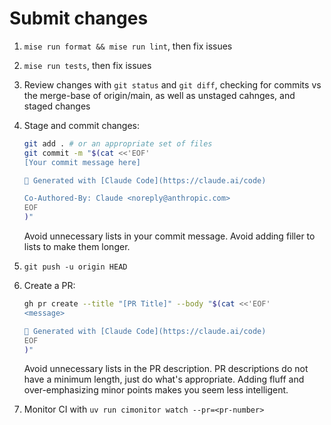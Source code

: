 # Submit changes

1. `mise run format && mise run lint`, then fix issues
2. `mise run tests`, then fix issues
3. Review changes with `git status` and `git diff`, checking for commits vs the merge-base of origin/main, as well as unstaged cahnges, and staged changes
4. Stage and commit changes:

   ```bash
   git add . # or an appropriate set of files
   git commit -m "$(cat <<'EOF'
   [Your commit message here]

   🤖 Generated with [Claude Code](https://claude.ai/code)

   Co-Authored-By: Claude <noreply@anthropic.com>
   EOF
   )"
   ```

   Avoid unnecessary lists in your commit message. Avoid adding filler to lists to make them longer.
5. `git push -u origin HEAD`
6. Create a PR:

   ```bash
   gh pr create --title "[PR Title]" --body "$(cat <<'EOF'
   <message>

   🤖 Generated with [Claude Code](https://claude.ai/code)
   EOF
   )"
   ```

   Avoid unnecessary lists in the PR description. PR descriptions do not have a minimum length, just do what's appropriate. Adding fluff and over-emphasizing minor points makes you seem less intelligent.
7. Monitor CI with `uv run cimonitor watch --pr=<pr-number>`
